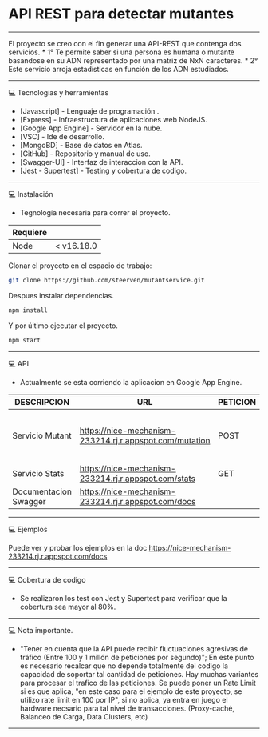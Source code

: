 # API REST para detectar mutantes #

---

El proyecto se creo con el fin generar una API-REST que contenga dos servicios.
    * 1° Te permite saber si una persona es humana o mutante basandose en su ADN representado por una matriz de NxN caracteres.
    * 2° Este servicio arroja estadísticas en función de los ADN estudiados. 
    
----

💻 Tecnologías y herramientas

 * [Javascript] - Lenguaje de programación .
 * [Express] - Infraestructura de aplicaciones web NodeJS.
 * [Google App Engine] - Servidor en la nube.
 * [VSC] - Ide de desarrollo.
 * [MongoBD] - Base de datos en Atlas.
 * [GitHub] - Repositorio y manual de uso.
 * [Swagger-UI] - Interfaz de interaccion con la API.
 * [Jest - Supertest] - Testing y cobertura de codigo.

-------

💻 Instalación

- Tegnología necesaria para correr el proyecto.

| Requiere |  |
| ------ | ------ |
| Node | < v16.18.0 |

Clonar el proyecto en el espacio de trabajo:
```bash
git clone https://github.com/steerven/mutantservice.git
```

Despues instalar dependencias.
```bash
npm install
```
Y por último ejecutar el proyecto.
```bash
npm start
```


------

💻 API

- Actualmente se esta corriendo la aplicacion en Google App Engine.

| DESCRIPCION  | URL | PETICION  | HEADER  | RESPUESTA
| ------ | ------ | ------ | ------ | ------ |
| Servicio Mutant | https://nice-mechanism-233214.rj.r.appspot.com/mutation | POST | Content-Type: application/json | Devuelve 200 si es mutant o 403 si no lo es.
| Servicio Stats | https://nice-mechanism-233214.rj.r.appspot.com/stats | GET |   | JSON
| Documentacion Swagger | https://nice-mechanism-233214.rj.r.appspot.com/docs |  |   | 

------

💻 Ejemplos 

Puede ver y probar los ejemplos en la doc https://nice-mechanism-233214.rj.r.appspot.com/docs

------

💻 Cobertura de codigo

 - Se realizaron los test con Jest y Supertest para verificar que la cobertura sea mayor al 80%.

------

💻 Nota importante.

- "Tener en cuenta que la API puede recibir fluctuaciones agresivas de tráfico 
 (Entre 100 y 1 millón de peticiones por segundo)";
    En este punto es necesario recalcar que no depende totalmente del codigo la capacidad de soportar tal cantidad de peticiones.
    Hay muchas variantes para procesar el trafico de las peticiones.
    Se puede poner un Rate Limit si es que aplica, "en este caso para el ejemplo de este proyecto, se utilizo rate limit en 100 por IP", si no aplica, ya entra en juego el hardware necsario para tal nivel de transacciones.
    (Proxy-caché, Balanceo de Carga, Data Clusters, etc)
    

----
